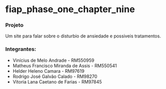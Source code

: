 # fiap_phase_one_chapter_nine
### Projeto
Um site para falar sobre o disturbio de ansiedade e possiveis tratamentos.
### Integrantes:
- Vinícius de Melo Andrade - RM550959
- Matheus Francisco Miranda de Assis - RM550541
- Helder Heleno Camara - RM97619
- Rodrigo José Galvão Calado - RM98270
- Vitoria Lana Caetano de Farias - RM97845